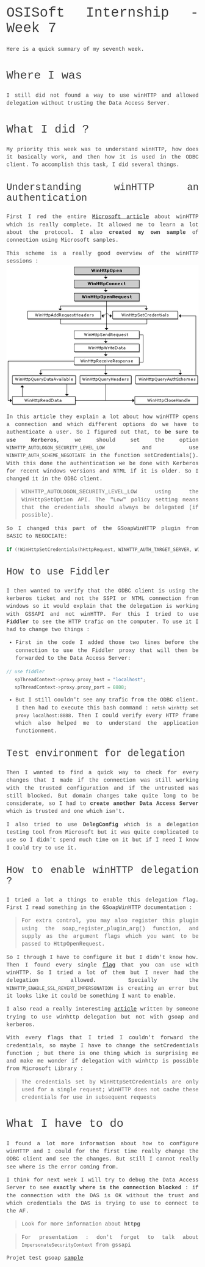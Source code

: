 <style>
body {
  font-size: 14px !important;
  font-family: Inconsolata, Monaco, Consolas, 'Courier New', Courier !important;
  text-align: justify !important;
  text-justify: inter-word !important;
  line-height: 1.45;
  color: #3f3f3f;
}
h1 {
  font-size: 2.6em !important;
  font-family: inherit !important;
  font-weight: 300 !important;
  line-height: 1.1 !important;
  color: inherit !important;
  outline: none !important;
  text-decoration : none !important;
}
h2 {
  font-weight: 300 !important;
  line-height: 1.1 !important;
  color: inherit !important;
  font-size: 2.15em !important;
}
h3 {
  font-weight: 300 !important;
  line-height: 1.1 !important;
  color: inherit !important;
  font-size: 1.8em !important;
}
img {
  display: block;
  margin-left: auto;
  margin-right: auto;
}
</style>
# OSISoft Internship - Week 7

Here is a quick summary of my seventh week.


## Where I was

I still did not found a way to use winHTTP and allowed delegation without trusting the Data Access Server.

## What I did ?

My priority this week was to understand winHTTP, how does it basically work, and then how it is used in the ODBC client. To accomplish this task, I did several things.

### Understanding winHTTP an authentication
First I red the entire [Microsoft article](https://msdn.microsoft.com/en-us/library/windows/desktop/aa382925) about winHTTP which is really complete. It allowed me to learn a lot about the protocol. I also **created my own sample** of connection using Microsoft samples.

This scheme is a really good overview of the winHTTP sessions :
![winhttp](img/winHTTP.png)

In this article they explain a lot about how winHTTP opens a connection and which different options do we have to authenticate a user. So I figured out that, to **be sure to use Kerberos**, we should set the option `WINHTTP_AUTOLOGON_SECURITY_LEVEL_LOW` and use `WINHTTP_AUTH_SCHEME_NEGOTIATE` in the function setCredentials(). With this done the authentication we be done with Kerberos for recent windows versions and NTML if it is older. So I changed it in the ODBC client.

>WINHTTP_AUTOLOGON_SECURITY_LEVEL_LOW using the WinHttpSetOption API. The
"Low" policy setting means that the credentials should always be delegated
(if possible).

So I changed this part of the GSoapWinHTTP plugin from BASIC to NEGOCIATE:
```C++
if (!WinHttpSetCredentials(hHttpRequest, WINHTTP_AUTH_TARGET_SERVER, WINHTTP_AUTH_SCHEME_BASIC, wcuser, wcpsw, nullptr))
```

### How to use Fiddler
I then wanted to verify that the ODBC client is using the kerberos ticket and not the SSPI or NTML connection from windows so it would explain that the delegation is working with GSSAPI and not winHTTP. For this I tried to use **Fiddler** to see the HTTP trafic on the computer. To use it I had to change two things :
* First in the code I added those two lines before the connection to use the Fiddler proxy that will then be forwarded to the Data Access Server:
```C++
// use fiddler
   spThreadContext->proxy.proxy_host = "localhost";
   spThreadContext->proxy.proxy_port = 8888;
```
* But I still couldn't see any trafic from the ODBC client. I then had to execute this bash command : `netsh winhttp set proxy localhost:8888`. Then I could verify every HTTP frame which also helped me to understand the application functionment.

### Test environment for delegation

Then I wanted to find a quick way to check for every changes that I made if the connection was still working with the trusted configuration and if the untrusted was still blocked. But domain changes take quite long to be considerate, so I had to **create another Data Access Server** which is trusted and one which isn't.

I also tried to use **DelegConfig** which is a delegation testing tool from Microsoft but it was quite complicated to use so I didn't spend much time on it but if I need I know I could try to use it.

### How to enable winHTTP delegation ?

I tried a lot a things to enable this delegation flag. First I read something in the GSoapWinHTTP documentation :
> For extra control, you may also register this plugin using the
soap_register_plugin_arg() function, and supply as the argument flags which
you want to be passed to HttpOpenRequest.

So I through I have to configure it but I didn't know how. Then I found every single [flag](https://msdn.microsoft.com/en-us/library/windows/desktop/aa384066) that you can use with winHTTP. So I tried a lot of them but I never had the delegation allowed. Specially the `WINHTTP_ENABLE_SSL_REVERT_IMPERSONATION` is creating an error but it looks like it could be something I want to enable.

I also read a really interesting [article](http://microsoft.public.winhttp.narkive.com/X3Ao0QcV/winhttp-credentials-delegation) written by someone trying to use winhttp delegation but not with gsoap and kerberos.

With every flags that I tried I couldn't forward the credentials, so maybe I have to change the setCredentials function ; but there is one thing which is surprising me and make me wonder if delegation with winhttp is possible from Microsoft Library :
> The credentials set by WinHttpSetCredentials are only used for a single request; WinHTTP does not cache these credentials for use in subsequent requests

## What I have to do

I found a lot more information about how to configure winHTTP and I could for the first time really change the ODBC client and see the changes. But still I cannot really see where is the error coming from.

I think for next week I will try to debug the Data Access Server to see **exactly where is the connection blocked** : if the connection with the DAS is OK without the trust and which credentials the DAS is trying to use to connect to the AF.

> Look for more information about **httpg**

> For presentation : don't forget to talk about `ImpersonateSecurityContext` from gssapi


Projet test gsoap [sample](http://r0d.developpez.com/articles/tuto-gsoap-fr/)

